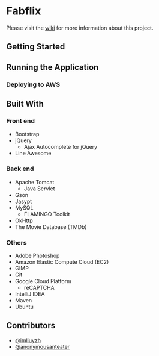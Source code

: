 # Fabflix
Please visit the [wiki](https://github.com/imliuyzh/fabflix/wiki) for more information about this project.

## Getting Started

## Running the Application

### Deploying to AWS

## Built With
### Front end
+ Bootstrap
+ jQuery
  + Ajax Autocomplete for jQuery
+ Line Awesome

### Back end
+ Apache Tomcat
  + Java Servlet
+ Gson
+ Jasypt
+ MySQL
  + FLAMINGO Toolkit
+ OkHttp
+ The Movie Database (TMDb)

### Others
+ Adobe Photoshop
+ Amazon Elastic Compute Cloud (EC2)
+ GIMP
+ Git
+ Google Cloud Platform
  + reCAPTCHA
+ IntelliJ IDEA
+ Maven
+ Ubuntu

## Contributors
+ [@imliuyzh](https://github.com/imliuyzh)
+ [@anonymousanteater](https://github.com/anonymousanteater)
